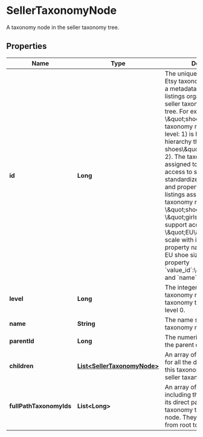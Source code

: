 

# SellerTaxonomyNode

A taxonomy node in the seller taxonomy tree.

## Properties

Name | Type | Description | Notes
------------ | ------------- | ------------- | -------------
**id** | **Long** | The unique numeric ID of an Etsy taxonomy node, which is a metadata category for listings organized into the seller taxonomy hierarchy tree. For example, the \\\&quot;shoes\\\&quot; taxonomy node (ID: 1429, level: 1) is higher in the hierarchy than \\\&quot;girls&#39; shoes\\\&quot; (ID: 1440, level: 2). The taxonomy nodes assigned to a listing support access to specific standardized product scales and properties. For example, listings assigned the taxonomy nodes \\\&quot;shoes\\\&quot; or \\\&quot;girls&#39; shoes\\\&quot; support access to the \\\&quot;EU\\\&quot; shoe size scale with its associated property names and IDs for EU shoe sizes, such as property &#x60;value_id&#x60;:\\\&quot;1394\\\&quot;, and &#x60;name&#x60;:\\\&quot;38\\\&quot;. | 
**level** | **Long** | The integer depth of this taxonomy node in the seller taxonomy tree, with roots at level 0. | 
**name** | **String** | The name string for this taxonomy node. | 
**parentId** | **Long** | The numeric taxonomy ID of the parent of this node. |  [optional]
**children** | [**List&lt;SellerTaxonomyNode&gt;**](SellerTaxonomyNode.md) | An array of taxonomy nodes for all the direct children of this taxonomy node in the seller taxanomy tree. | 
**fullPathTaxonomyIds** | **List&lt;Long&gt;** | An array of &#x60;taxonomy_id&#x60;s including this node and all of its direct parents in the seller taxonomy tree up to a root node. They are listed in order from root to leaf. | 



